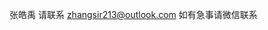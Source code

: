 张皓禹
请联系 zhangsir213@outlook.com
如有急事请微信联系

<!---
ZhangSir213/ZhangSir213 is a ✨ special ✨ repository because its `README.md` (this file) appears on your GitHub profile.
You can click the Preview link to take a look at your changes.
--->
